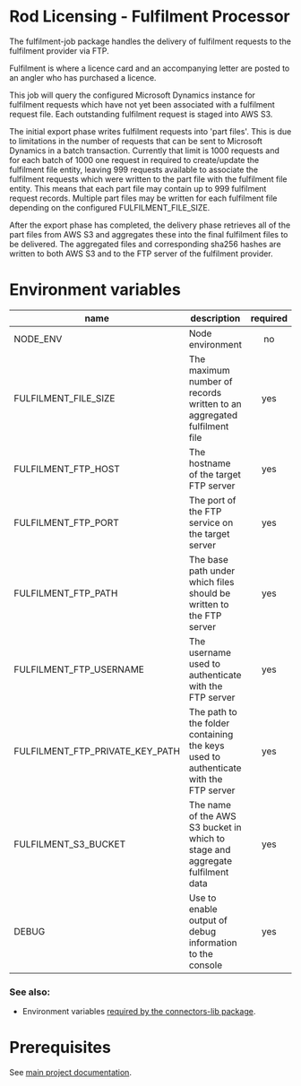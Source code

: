 # Rod Licensing - Fulfilment Processor

The fulfilment-job package handles the delivery of fulfilment requests to the fulfilment provider via FTP.

Fulfilment is where a licence card and an accompanying letter are posted to an angler who has purchased a licence.

This job will query the configured Microsoft Dynamics instance for fulfilment requests which have not yet been associated with a fulfilment request
file. Each outstanding fulfilment request is staged into AWS S3.

The initial export phase writes fulfilment requests into 'part files'. This is due to limitations in the number of requests that can be sent to
Microsoft Dynamics in a batch transaction. Currently that limit is 1000 requests and for each batch of 1000 one request in required to create/update
the fulfilment file entity, leaving 999 requests available to associate the fulfilment requests which were written to the part file with the
fulfilment file entity. This means that each part file may contain up to 999 fulfilment request records. Multiple part files may be written
for each fulfilment file depending on the configured FULFILMENT_FILE_SIZE.

After the export phase has completed, the delivery phase retrieves all of the part files from AWS S3 and aggregates these into the final fulfilment
files to be delivered. The aggregated files and corresponding sha256 hashes are written to both AWS S3 and to the FTP server of the fulfilment
provider.

# Environment variables

| name                            | description                                                                         | required | default | valid                                                                   | notes |
| ------------------------------- | ----------------------------------------------------------------------------------- | :------: | ------- | ----------------------------------------------------------------------- | ----- |
| NODE_ENV                        | Node environment                                                                    |    no    |         | development, test, production                                           |       |
| FULFILMENT_FILE_SIZE            | The maximum number of records written to an aggregated fulfilment file              |   yes    |         |                                                                         |       |
| FULFILMENT_FTP_HOST             | The hostname of the target FTP server                                               |   yes    |         |                                                                         |       |
| FULFILMENT_FTP_PORT             | The port of the FTP service on the target server                                    |   yes    |         |                                                                         |       |
| FULFILMENT_FTP_PATH             | The base path under which files should be written to the FTP server                 |   yes    |         |                                                                         |       |
| FULFILMENT_FTP_USERNAME         | The username used to authenticate with the FTP server                               |   yes    |         |                                                                         |       |
| FULFILMENT_FTP_PRIVATE_KEY_PATH | The path to the folder containing the keys used to authenticate with the FTP server |   yes    |         |                                                                         |       |
| FULFILMENT_S3_BUCKET            | The name of the AWS S3 bucket in which to stage and aggregate fulfilment data       |   yes    |         |                                                                         |       |
| DEBUG                           | Use to enable output of debug information to the console                            |   yes    |         | fulfilment:\*, fulfilment:staging, fulfilment:transport, fulfilment:ftp |       |

### See also:

- Environment variables [required by the connectors-lib package](../connectors-lib/README.md).

# Prerequisites

See [main project documentation](../../README.md).

